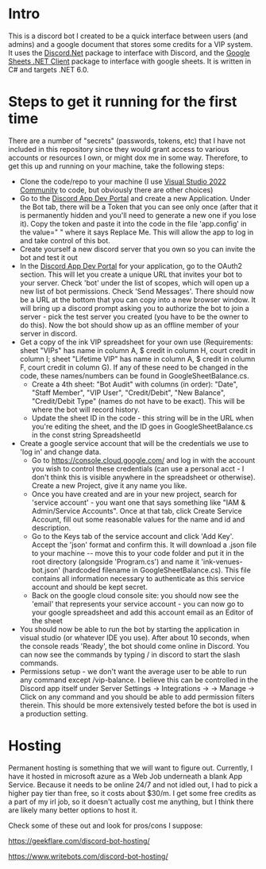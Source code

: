 # Intro

This is a discord bot I created to be a quick interface between users (and admins) and a google document that stores some credits for a VIP system. It uses the [Discord.Net](https://github.com/discord-net/Discord.Net) package to interface with Discord, and the [Google Sheets .NET Client](https://github.com/googleapis/google-api-dotnet-client) package to interface with google sheets. It is written in C# and targets .NET 6.0.

# Steps to get it running for the first time

There are a number of "secrets" (passwords, tokens, etc) that I have not included in this repository since they would grant access to various accounts or resources I own, or might dox me in some way. Therefore, to get this up and running on your machine, take the following steps:

- Clone the code/repo to your machine (I use [Visual Studio 2022 Community](https://visualstudio.microsoft.com/vs/community/) to code, but obviously there are other choices)
- Go to the [Discord App Dev Portal](https://discord.com/developers/applications) and create a new Application. Under the Bot tab, there will be a Token that you can see only once (after that it is permanently hidden and you'll need to generate a new one if you lose it). Copy the token and paste it into the code in the file 'app.config' in the value=" " where it says Replace Me. This will allow the app to log in and take control of this bot.
- Create yourself a new discord server that you own so you can invite the bot and test it out
- In the [Discord App Dev Portal](https://discord.com/developers/applications) for your application, go to the OAuth2 section. This will let you create a unique URL that invites your bot to your server. Check 'bot' under the list of scopes, which will open up a new list of bot permissions. Check 'Send Messages'. There should now be a URL at the bottom that you can copy into a new browser window. It will bring up a discord prompt asking you to authorize the bot to join a server - pick the test server you created (you have to be the owner to do this). Now the bot should show up as an offline member of your server in discord.
- Get a copy of the ink VIP spreadsheet for your own use (Requirements: sheet "VIPs" has name in column A, $ credit in column H, court credit in column I; sheet "Lifetime VIP" has name in column A, $ credit in column F, court credit in column G). If any of these need to be changed in the code, these names/numbers can be found in GoogleSheetBalance.cs. 
  - Create a 4th sheet: "Bot Audit" with columns (in order): "Date", "Staff Member", "VIP User", "Credit/Debit", "New Balance", "Credit/Debit Type" (names do not have to be exact). This will be where the bot will record history.
  - Update the sheet ID in the code - this string will be in the URL when you're editing the sheet, and the ID goes in GoogleSheetBalance.cs in the const string SpreadsheetId
- Create a google service account that will be the credentials we use to 'log in' and change data.
  - Go to https://console.cloud.google.com/ and log in with the account you wish to control these credentials (can use a personal acct - I don't think this is visible anywhere in the spreadsheet or otherwise). Create a new Project, give it any name you like. 
  - Once you have created and are in your new project, search for 'service account' - you want one that says something like "IAM & Admin/Service Accounts". Once at that tab, click Create Service Account, fill out some reasonable values for the name and id and description.
  - Go to the Keys tab of the service account and click 'Add Key'. Accept the 'json' format and confirm this. It will download a .json file to your machine -- move this to your code folder and put it in the root directory (alongside 'Program.cs') and name it 'ink-venues-bot.json' (hardcoded filename in GoogleSheetBalance.cs). This file contains all information necessary to authenticate as this service account and should be kept secret.
  - Back on the google cloud console site: you should now see the 'email' that represents your service account - you can now go to your google spreadsheet and add this account email as an Editor of the sheet
- You should now be able to run the bot by starting the application in visual studio (or whatever IDE you use). After about 10 seconds, when the console reads 'Ready', the bot should come online in Discord. You can now see the commands by typing / in discord to start the slash commands.
- Permissions setup - we don't want the average user to be able to run any command except /vip-balance. I believe this can be controlled in the Discord app itself under Server Settings -> Integrations -> <Your App Name> -> Manage -> Click on any command and you should be able to add permission filters therein. This should be more extensively tested before the bot is used in a production setting.

# Hosting

Permanent hosting is something that we will want to figure out. Currently, I have it hosted in microsoft azure as a Web Job underneath a blank App Service. Because it needs to be online 24/7 and not idled out, I had to pick a higher pay tier than free, so it costs about $30/m. I get some free credits as a part of my irl job, so it doesn't actually cost me anything, but I think there are likely many better options to host it.

Check some of these out and look for pros/cons I suppose:

https://geekflare.com/discord-bot-hosting/

https://www.writebots.com/discord-bot-hosting/

